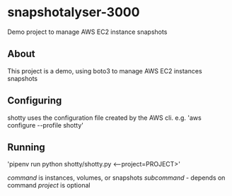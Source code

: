 # snapshotalyser-3000
Demo project to manage AWS EC2 instance snapshots

## About

This project is a demo, using boto3 to manage AWS EC2 instances snapshots

## Configuring

shotty uses the configuration file created by the AWS cli. e.g.
'aws configure --profile shotty'

## Running
'pipenv run python shotty/shotty.py <command> <subcommand> <--project=PROJECT>'

*command* is instances, volumes, or snapshots
*subcommand* - depends on command
*project* is optional